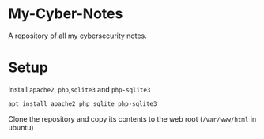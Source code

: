 # My-Cyber-Notes
A repository of all my cybersecurity notes.

# Setup

Install `apache2`, `php`,`sqlite3` and `php-sqlite3`

```bash
apt install apache2 php sqlite php-sqlite3
```

Clone the repository and copy its contents to the web root (`/var/www/html` in ubuntu)

